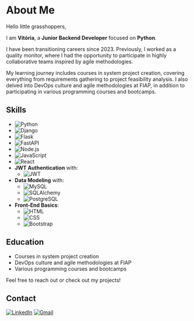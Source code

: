 # About Me

Hello little grasshoppers,

I am **Vitória**, a **Junior Backend Developer** focused on **Python**.

I have been transitioning careers since 2023. Previously, I worked as a quality monitor, where I had the opportunity to participate in highly collaborative teams inspired by agile methodologies.

My learning journey includes courses in system project creation, covering everything from requirements gathering to project feasibility analysis. I also delved into DevOps culture and agile methodologies at FIAP, in addition to participating in various programming courses and bootcamps.


## Skills

  - ![Python](https://img.shields.io/badge/-Python-3776AB?style=flat-square&logo=Python&logoColor=white) 
  - ![Django](https://img.shields.io/badge/-Django-092E20?style=flat-square&logo=Django&logoColor=white)
  - ![Flask](https://img.shields.io/badge/-Flask-000000?style=flat-square&logo=Flask&logoColor=white)
  - ![FastAPI](https://img.shields.io/badge/-FastAPI-009688?style=flat-square&logo=FastAPI&logoColor=white)
  - ![Node.js](https://img.shields.io/badge/-Node.js-339933?style=flat-square&logo=Node.js&logoColor=white)
  - ![JavaScript](https://img.shields.io/badge/-JavaScript-F7DF1E?style=flat-square&logo=JavaScript&logoColor=white)
  - ![React](https://img.shields.io/badge/-React-61DAFB?style=flat-square&logo=React&logoColor=white)
  - **JWT Authentication** with:
    - ![JWT](https://img.shields.io/badge/-JWT-000000?style=flat-square&logo=JSON-Web-Tokens&logoColor=white)
- **Data Modeling** with:
  - ![MySQL](https://img.shields.io/badge/-MySQL-4479A1?style=flat-square&logo=MySQL&logoColor=white)
  - ![SQLAlchemy](https://img.shields.io/badge/-SQLAlchemy-CA4245?style=flat-square&logo=SQLAlchemy&logoColor=white)
  - ![PostgreSQL](https://img.shields.io/badge/-PostgreSQL-336791?style=flat-square&logo=PostgreSQL&logoColor=white)
- **Front-End Basics**:
  - ![HTML](https://img.shields.io/badge/-HTML-E34F26?style=flat-square&logo=HTML5&logoColor=white)
  - ![CSS](https://img.shields.io/badge/-CSS-1572B6?style=flat-square&logo=CSS3&logoColor=white)
  - ![Bootstrap](https://img.shields.io/badge/-Bootstrap-563D7C?style=flat-square&logo=Bootstrap&logoColor=white)


## Education

- Courses in system project creation
- DevOps culture and agile methodologies at FIAP
- Various programming courses and bootcamps

Feel free to reach out or check out my projects!

## Contact

[![LinkedIn](https://img.shields.io/badge/LinkedIn-blue?style=flat&logo=linkedin&logoColor=white)](https://www.linkedin.com/in/vitoria-raymara)
[![Gmail](https://img.shields.io/badge/Gmail-red?style=flat&logo=gmail&logoColor=white)](mailto:vitoriarntrindade@gmail.com)


